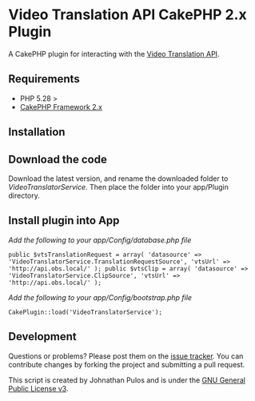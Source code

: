 Video Translation API CakePHP 2.x Plugin 
========================================

A CakePHP plugin for interacting with the [Video Translation API](https://github.com/MissionalDigerati/video_translator_service).

Requirements
------------

* PHP 5.28 >
* [CakePHP Framework 2.x](http://cakephp.org)

Installation
------------

## Download the code

Download the latest version, and rename the downloaded folder to _VideoTranslatorService_. Then place the folder into your app/Plugin directory.

## Install plugin into App

*Add the following to your app/Config/database.php file*

`
public $vtsTranslationRequest = array(
    'datasource' => 'VideoTranslatorService.TranslationRequestSource',
    'vtsUrl' => 'http://api.obs.local/'
);
public $vtsClip = array(
    'datasource' => 'VideoTranslatorService.ClipSource',
    'vtsUrl' => 'http://api.obs.local/'
);
`

*Add the following to your app/Config/bootstrap.php file*

`CakePlugin::load('VideoTranslatorService');`

Development
-----------

Questions or problems? Please post them on the [issue tracker](). You can contribute changes by forking the project and submitting a pull request.

This script is created by Johnathan Pulos and is under the [GNU General Public License v3](http://www.gnu.org/licenses/gpl-3.0-standalone.html).